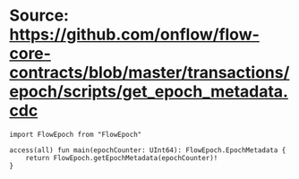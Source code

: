 # Source: https://github.com/onflow/flow-core-contracts/blob/master/transactions/epoch/scripts/get_epoch_metadata.cdc

```
import FlowEpoch from "FlowEpoch"

access(all) fun main(epochCounter: UInt64): FlowEpoch.EpochMetadata {
    return FlowEpoch.getEpochMetadata(epochCounter)!
}
```
